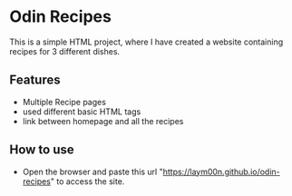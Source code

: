 # Odin Recipes

This is a simple HTML project, where I have created a website containing recipes for 3 different dishes.

## Features

- Multiple Recipe pages
- used different basic HTML tags
- link between homepage and all the recipes

## How to use
- Open the browser and paste this url "https://laym00n.github.io/odin-recipes" to access the site.